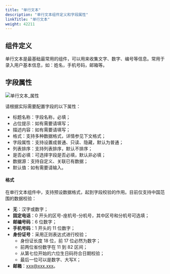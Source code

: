 ```yaml
---
title: "单行文本"
description: "单行文本组件定义和字段属性"
linkTitle: "单行文本"
weight: 42211
---
```


## 组件定义

单行文本是最基础最常用的组件，可以用来收集文字、数字、编号等信息。常用于录入用户基本信息，如：姓名，手机号码，邮箱等。

## 字段属性

![单行文本_属性](https://raw.githubusercontent.com/quanxiang-cloud/website/main/static/images/zh/docs/manual/component/单行文本_属性.png)

请根据实际需要配置字段的以下属性：

- 标题名称：字段名称，必填；
- 占位提示：如有需要请填写；
- 描述内容：如有需要请填写；
- 格式：支持多种数据格式，详情参见下文格式；
- 字段属性：支持设置成普通、只读、隐藏，默认为普通；
- 列表排序：支持列表排序，默认不排序；
- 是否必填：可选择字段是否必填，默认非必填；
- 数据源：支持自定义、关联已有数据；
- 默认值：如有需要请输入。

#### 格式

在单行文本组件中，支持预设数据格式，起到字段校验的作用。目前仅支持中国范围的数据校验：

- **无**：汉字或数字；
- **固定电话**：0 开头的区号-座机号-分机号，其中区号和分机号可选填；
- **邮编号码**：6 位数字；
- **手机号码**：1 开头的 11 位数字；
- **身份证号**：采用正则表达式进行校验；
  - 身份证长度 18 位，前 17 位必然为数字；
  - 前两位省份数字在 11 到 82 区间；
  - 从第七位开始的六位生日码符合日期校验；
  - 最后一位可以是数字、大写X；
- **邮箱**：xxx@xxx.xxx。

